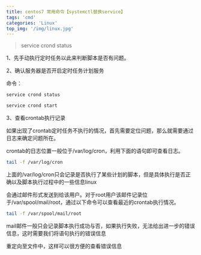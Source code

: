 ```yaml
---
title: centos7 常用命令【systemctl替换service】
tags: 'cmd'
categories: 'Linux'
top_img: '/img/linux.jpg'
---
```

> service crond status



1、先手动执行定时任务以此来判断脚本是否有问题。

2、确认服务器是否开启定时任务计划服务

命令：
```bash
service crond status

service crond start
```

3、查看crontab执行记录

如果出现了crontab定时任务不执行的情况，首先需要定位问题，那么就需要通过日志来确定问题所在。

crontab的日志位置一般位于/var/log/cron，利用下面的语句即可查看日志。
```bash
tail -f /var/log/cron
```
上面的/var/log/cron只会记录是否执行了某些计划的脚本，但是具体执行是否正确以及脚本执行过程中的一些信息linux

会通过邮件形式发送到给该用户。对于root用户该邮件记录位于/var/spool/mail/root，通过以下命令可以查看最近的crontab执行情况。
```bash
tail -f /var/spool/mail/root
```
mail邮件一般只会记录脚本执行成功与否，如果执行失败，无法给出进一步的错误信息，这时需要我们将语句执行的错误信息

重定向至文件中，这样可以很方便的查看错误信息
